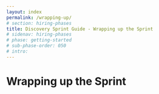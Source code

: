 ```yaml
---
layout: index
permalink: /wrapping-up/
# section: hiring-phases
title: Discovery Sprint Guide - Wrapping up the Sprint
# sidenav: hiring-phases
# phase: getting-started
# sub-phase-order: 050
# intro: 
---
```


# Wrapping up the Sprint
